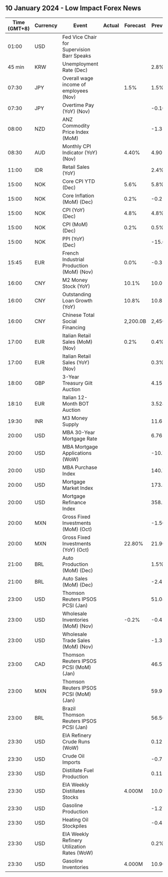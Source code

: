 ## 10 January 2024 - Low Impact Forex News

| Time (GMT+8) | Currency | Event | Actual | Forecast | Previous |
|------|----------|-------|--------|----------|----------|
| 01:00 | USD | Fed Vice Chair for Supervision Barr Speaks |  |  |  |
| 45 min | KRW | Unemployment Rate (Dec) |  |  | 2.8% |
| 07:30 | JPY | Overall wage income of employees (Nov) |  | 1.5% | 1.5% |
| 07:30 | JPY | Overtime Pay (YoY) (Nov) |  |  | -0.10% |
| 08:00 | NZD | ANZ Commodity Price Index (MoM) |  |  | -1.3% |
| 08:30 | AUD | Monthly CPI Indicator (YoY) (Nov) |  | 4.40% | 4.90% |
| 11:00 | IDR | Retail Sales (YoY) |  |  | 2.4% |
| 15:00 | NOK | Core CPI YTD (Dec) |  | 5.6% | 5.8% |
| 15:00 | NOK | Core Inflation (MoM) (Dec) |  | 0.2% | -0.2% |
| 15:00 | NOK | CPI (YoY) (Dec) |  | 4.8% | 4.8% |
| 15:00 | NOK | CPI (MoM) (Dec) |  | 0.2% | 0.5% |
| 15:00 | NOK | PPI (YoY) (Dec) |  |  | -15.6% |
| 15:45 | EUR | French Industrial Production (MoM) (Nov) |  | 0.0% | -0.3% |
| 16:00 | CNY | M2 Money Stock (YoY) |  | 10.1% | 10.0% |
| 16:00 | CNY | Outstanding Loan Growth (YoY) |  | 10.8% | 10.8% |
| 16:00 | CNY | Chinese Total Social Financing |  | 2,200.0B | 2,450.0B |
| 17:00 | EUR | Italian Retail Sales (MoM) (Nov) |  | 0.2% | 0.4% |
| 17:00 | EUR | Italian Retail Sales (YoY) (Nov) |  |  | 0.3% |
| 18:00 | GBP | 3-Year Treasury Gilt Auction |  |  | 4.151% |
| 18:10 | EUR | Italian 12-Month BOT Auction |  |  | 3.528% |
| 19:30 | INR | M3 Money Supply |  |  | 11.6% |
| 20:00 | USD | MBA 30-Year Mortgage Rate |  |  | 6.76% |
| 20:00 | USD | MBA Mortgage Applications (WoW) |  |  | -10.7% |
| 20:00 | USD | MBA Purchase Index |  |  | 140.7 |
| 20:00 | USD | Mortgage Market Index |  |  | 173.5 |
| 20:00 | USD | Mortgage Refinance Index |  |  | 358.2 |
| 20:00 | MXN | Gross Fixed Investments (MoM) (Oct) |  |  | -1.50% |
| 20:00 | MXN | Gross Fixed Investments (YoY) (Oct) |  | 22.80% | 21.90% |
| 21:00 | BRL | Auto Production (MoM) (Dec) |  |  | 1.5% |
| 21:00 | BRL | Auto Sales (MoM) (Dec) |  |  | -2.4% |
| 23:00 | USD | Thomson Reuters IPSOS PCSI (Jan) |  |  | 51.08 |
| 23:00 | USD | Wholesale Inventories (MoM) (Nov) |  | -0.2% | -0.4% |
| 23:00 | USD | Wholesale Trade Sales (MoM) (Nov) |  |  | -1.3% |
| 23:00 | CAD | Thomson Reuters IPSOS PCSI (MoM) (Jan) |  |  | 46.57 |
| 23:00 | MXN | Thomson Reuters IPSOS PCSI (MoM) (Jan) |  |  | 59.95 |
| 23:00 | BRL | Brazil Thomson Reuters IPSOS PCSI (Jan) |  |  | 56.50 |
| 23:30 | USD | EIA Refinery Crude Runs (WoW) |  |  | 0.121M |
| 23:30 | USD | Crude Oil Imports |  |  | -0.758M |
| 23:30 | USD | Distillate Fuel Production |  |  | 0.115M |
| 23:30 | USD | EIA Weekly Distillates Stocks |  | 4.000M | 10.090M |
| 23:30 | USD | Gasoline Production |  |  | -1.275M |
| 23:30 | USD | Heating Oil Stockpiles |  |  | -0.433M |
| 23:30 | USD | EIA Weekly Refinery Utilization Rates (WoW) |  |  | 0.2% |
| 23:30 | USD | Gasoline Inventories |  | 4.000M | 10.900M |
